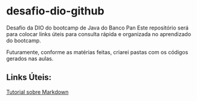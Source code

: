# desafio-dio-github
Desafio da DIO do bootcamp de Java do Banco Pan
Este repositório será para colocar links úteis para consulta rápida e organizada no aprendizado do bootcamp.

Futuramente, conforme as matérias feitas, criarei pastas com os códigos gerados nas aulas.



## Links Úteis:
[Tutorial sobre Markdown](https://markdown.net.br/sintaxe-basica/)